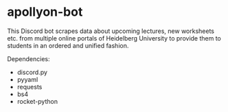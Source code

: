 # apollyon-bot

This Discord bot scrapes data about upcoming lectures, new worksheets etc. from multiple online portals of Heidelberg University to provide them to students in an ordered and unified fashion.

Dependencies:
- discord.py
- pyyaml
- requests
- bs4
- rocket-python


